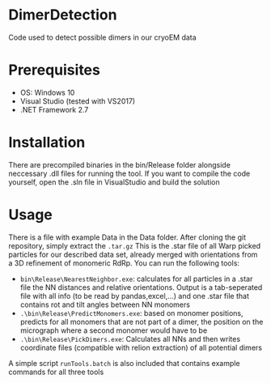 # DimerDetection
Code used to detect possible dimers in our cryoEM data

# Prerequisites
- OS: Windows 10 
- Visual Studio (tested with VS2017)
- .NET Framework 2.7

# Installation
There are precompiled binaries in the bin/Release folder alongside neccessary .dll files for running the tool. If you want to compile the code yourself, open the .sln file in VisualStudio and build the solution

# Usage
There is a file with example Data in the Data folder. After cloning the git repository, simply extract the `.tar.gz` This is the .star file of all Warp picked particles for our described data  set, already merged with orientations from a 3D refinement of monomeric RdRp. You can run the following tools:

- `bin\Release\NearestNeighbor.exe`: calculates for all particles in a .star file the NN distances and relative orientations. Output is a tab-seperated file with all info (to be read by pandas,excel,...) and one .star file that contains rot and tilt angles between NN monomers
-  `.\bin\Release\PredictMonomers.exe`: based on monomer positions, predicts for all monomers that are not part of a dimer, the position on the micrograph where a second monomer would have to be
-  `.\bin\Release\PickDimers.exe`: Calculates all NNs and then writes coordinate files (compatible with relion extraction) of all potential dimers

A simple script `runTools.batch` is also included that contains example commands for all three tools
